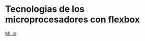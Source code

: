 # Tecnologias de los microprocesadores con flexbox

<a href="https://alfonsoolopez.github.io/Tecnologias-de-los-microprocesadores-con-flexbox/">Mi .io</a>

